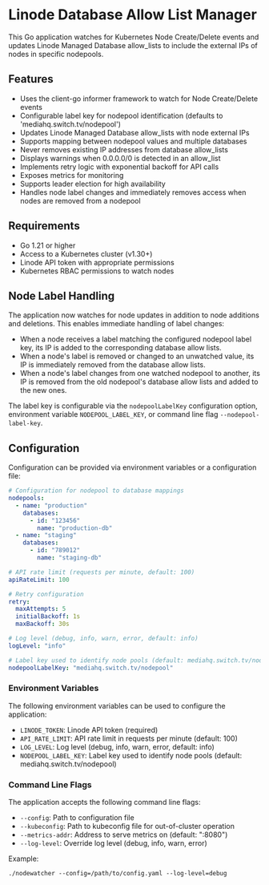 # Linode Database Allow List Manager

This Go application watches for Kubernetes Node Create/Delete events and updates Linode Managed Database allow_lists to include the external IPs of nodes in specific nodepools.

## Features

- Uses the client-go informer framework to watch for Node Create/Delete events
- Configurable label key for nodepool identification (defaults to 'mediahq.switch.tv/nodepool')
- Updates Linode Managed Database allow_lists with node external IPs
- Supports mapping between nodepool values and multiple databases
- Never removes existing IP addresses from database allow_lists
- Displays warnings when 0.0.0.0/0 is detected in an allow_list
- Implements retry logic with exponential backoff for API calls
- Exposes metrics for monitoring
- Supports leader election for high availability
- Handles node label changes and immediately removes access when nodes are removed from a nodepool

## Requirements

- Go 1.21 or higher
- Access to a Kubernetes cluster (v1.30+)
- Linode API token with appropriate permissions
- Kubernetes RBAC permissions to watch nodes

## Node Label Handling

The application now watches for node updates in addition to node additions and deletions. This enables immediate handling of label changes:

- When a node receives a label matching the configured nodepool label key, its IP is added to the corresponding database allow lists.
- When a node's label is removed or changed to an unwatched value, its IP is immediately removed from the database allow lists.
- When a node's label changes from one watched nodepool to another, its IP is removed from the old nodepool's database allow lists and added to the new ones.

The label key is configurable via the `nodepoolLabelKey` configuration option, environment variable `NODEPOOL_LABEL_KEY`, or command line flag `--nodepool-label-key`.

## Configuration

Configuration can be provided via environment variables or a configuration file:

```yaml
# Configuration for nodepool to database mappings
nodepools:
  - name: "production"
    databases:
      - id: "123456"
        name: "production-db"
  - name: "staging"
    databases:
      - id: "789012"
        name: "staging-db"

# API rate limit (requests per minute, default: 100)
apiRateLimit: 100

# Retry configuration
retry:
  maxAttempts: 5
  initialBackoff: 1s
  maxBackoff: 30s

# Log level (debug, info, warn, error, default: info)
logLevel: "info"

# Label key used to identify node pools (default: mediahq.switch.tv/nodepool)
nodepoolLabelKey: "mediahq.switch.tv/nodepool"
```

### Environment Variables

The following environment variables can be used to configure the application:

- `LINODE_TOKEN`: Linode API token (required)
- `API_RATE_LIMIT`: API rate limit in requests per minute (default: 100)
- `LOG_LEVEL`: Log level (debug, info, warn, error, default: info)
- `NODEPOOL_LABEL_KEY`: Label key used to identify node pools (default: mediahq.switch.tv/nodepool)

### Command Line Flags

The application accepts the following command line flags:

- `--config`: Path to configuration file
- `--kubeconfig`: Path to kubeconfig file for out-of-cluster operation
- `--metrics-addr`: Address to serve metrics on (default: ":8080")
- `--log-level`: Override log level (debug, info, warn, error)

Example:
```
./nodewatcher --config=/path/to/config.yaml --log-level=debug
```